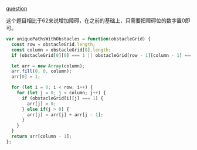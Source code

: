[question](https://leetcode.com/problems/unique-paths-ii/)

这个题目相比于62来说增加障碍，在之前的基础上，只需要把障碍位的数字置0即可。

```js
var uniquePathsWithObstacles = function(obstacleGrid) {
  const row = obstacleGrid.length;
  const column = obstacleGrid[0].length;
  if (obstacleGrid[0][0] === 1 || obstacleGrid[row - 1][column - 1] === 1) return 0;

  let arr = new Array(column);
  arr.fill(0, 0, column);
  arr[0] = 1;

  for (let i = 0; i < row; i++) {
    for (let j = 0; j < column; j++) {
      if (obstacleGrid[i][j] === 1) {
        arr[j] = 0;
      } else if(j > 0) {
        arr[j] = arr[j] + arr[j - 1];
      }
    }
  }
  return arr[column - 1];
};

```
